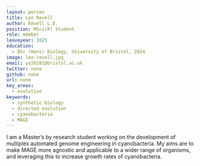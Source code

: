 ```yaml
---
layout: person
title: Leo Revell
author: Revell L.E.
position: MSci(R) Student
role: member
leaveyear: 2025
education:
  - BSc (Hons) Biology, University of Bristol, 2024
image: leo-revell.jpg
email: yo20281@bristol.ac.uk
twitter: none
github: none
url: none
key_areas:
  - evolution
keywords:
  - synthetic biology
  - directed evolution
  - cyanobacteria
  - MAGE
---
```

I am a Master’s by research student working on the development of multiplex automated genome engineering in cyanobacteria. My aims are to make MAGE more agnostic and applicable to a wider range of organisms, and leveraging this to increase growth rates of cyanobacteria.
